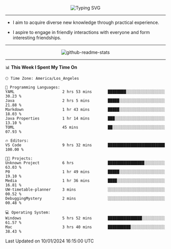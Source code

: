 <p align="center">
  <img src="https://readme-typing-svg.demolab.com?font=Fira+Code&weight=500&size=32&duration=2500&pause=1600&center=true&vCenter=true&random=false&width=1024&height=64&lines=Hi+there+%F0%9F%91%8B;I'm+delighted+you+could+make+it+here+%F0%9F%8E%89;I'm+Harry%2C+a+college+student+still+finding+my+way" alt="Typing SVG" />
</p>


---


- I aim to acquire diverse new knowledge through practical experience.

- I aspire to engage in friendly interactions with everyone and form interesting friendships.


---


<p align="center">
  <img src="https://github-readme-stats.vercel.app/api?username=Harry-Jing&show_icons=true" alt="github-readme-stats"/>
</p>


---

<!--START_SECTION:waka-->
📊 **This Week I Spent My Time On** 

```text
🕑︎ Time Zone: America/Los_Angeles

💬 Programming Languages: 
YAML                     2 hrs 53 mins       ████████░░░░░░░░░░░░░░░░░   30.23 % 
Java                     2 hrs 5 mins        █████░░░░░░░░░░░░░░░░░░░░   21.88 % 
Markdown                 1 hr 43 mins        █████░░░░░░░░░░░░░░░░░░░░   18.03 % 
Java Properties          1 hr 14 mins        ███░░░░░░░░░░░░░░░░░░░░░░   13.10 % 
TOML                     45 mins             ██░░░░░░░░░░░░░░░░░░░░░░░   07.93 % 

🔥 Editors: 
VS Code                  9 hrs 32 mins       █████████████████████████   100.00 % 

🐱‍💻 Projects: 
Unknown Project          6 hrs               ████████████████░░░░░░░░░   63.03 % 
P0                       1 hr 49 mins        █████░░░░░░░░░░░░░░░░░░░░   19.10 % 
Media                    1 hr 36 mins        ████░░░░░░░░░░░░░░░░░░░░░   16.81 % 
UW-timetable-planner     3 mins              ░░░░░░░░░░░░░░░░░░░░░░░░░   00.52 % 
DebuggingMystery         2 mins              ░░░░░░░░░░░░░░░░░░░░░░░░░   00.48 % 

💻 Operating System: 
Windows                  5 hrs 52 mins       ███████████████░░░░░░░░░░   61.57 % 
Mac                      3 hrs 40 mins       ██████████░░░░░░░░░░░░░░░   38.43 % 
```


 Last Updated on 10/01/2024 16:15:00 UTC
<!--END_SECTION:waka-->
